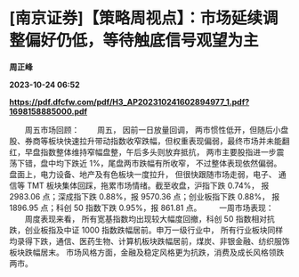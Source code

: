 # [南京证券]【策略周视点】：市场延续调整偏好仍低，等待触底信号观望为主
**周正峰**

**2023-10-24 06:52**

**https://pdf.dfcfw.com/pdf/H3_AP202310241602894977_1.pdf?1698158885000.pdf**

　　周五市场回顾： 　　周五， 因前一日放量回调， 两市惯性低开，但随后小盘股、券商等板块快速拉升带动指数收窄跌幅，但权重表现偏弱，最终市场并未能翻红，早盘指数整体维持窄幅盘整，午后多头则放弃抵抗， 两市主要股指进一步震荡下错，盘中均下跌近 1%，尾盘两市跌幅有所收窄， 不过整体表现依然偏弱。 盘面上，电力设备、地产及有色板块一度拉升， 但很快跟随市场走弱，电子、 通信等 TMT 板块集体回踩，拖累市场情绪。截至收盘，沪指下跌 0.74%， 报 2983.06 点；深成指下跌 0.88%，报 9570.36 点；创业板指下跌 0.88%， 报1896.95 点；科创 50 指数下跌 0.95%，报 861.81 点。 　　一周市场表现： 　　周度表现来看， 所有宽基指数均出现较大幅度回撤，科创 50 指数相对抗跌，创业板指及中证 1000 指数跌幅居前。申万一级行业中， 所有行业板块同样均录得下跌，通信、医药生物、计算机板块跌幅居前，煤炭、非银金融、纺织服饰板块跌幅居末。 市场风格方面，金融及稳定风格更为抗跌，消费及成长风格领跌两市。